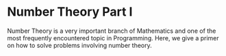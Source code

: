 # Number Theory Part I

Number Theory is a very important branch of Mathematics and one of the most frequently encountered topic in Programming. Here, we give a primer on how to solve problems involving number theory.

